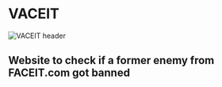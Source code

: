 # VACEIT

![VACEIT header](https://i.imgur.com/jWIbewf.png)

## Website to check if a former enemy from FACEIT.com got banned
